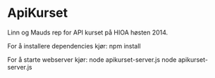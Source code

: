 ApiKurset
=========

Linn og Mauds rep for API kurset på HIOA høsten 2014.

For å installere dependencies kjør:
npm install

For å starte webserver kjør:
node apikurset-server.js
node apikurset-server.js